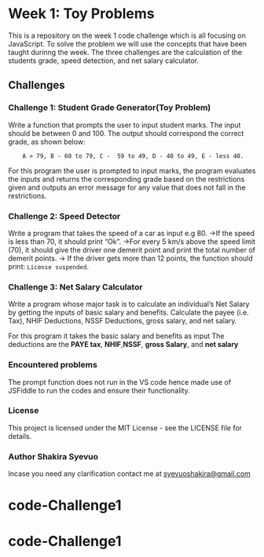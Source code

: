 # Week 1: Toy Problems
This is a repository on the week 1 code challenge which is all focusing on JavaScript. To solve the problem we will use the concepts that have been taught durinng the week. The three challenges are the calculation of the students grade, speed detection, and net salary calculator.

## Challenges

### Challenge 1: Student Grade Generator(Toy Problem)
Write a function that prompts the user to input student marks. The input should be between 0 and 100. The output should correspond the correct grade, as shown below: 

        A > 79, B - 60 to 79, C -  59 to 49, D - 40 to 49, E - less 40.


For this program the user is prompted to input marks, the program evaluates the inputs and returns the corresponding grade based on the restrictions given and outputs an error message for any value that does not fall in the restrictions.

### Challenge 2: Speed Detector
Write a program that takes the speed of a car as input e.g 80. 
->If the speed is less than 70, it should print “Ok”. 
->For every 5 km/s above the speed limit (70), it should give the driver one demerit point and print the total number of demerit points.
-> If the driver gets more than 12 points, the function should print: `License suspended`.

### Challenge 3: Net Salary Calculator
Write a program whose major task is to calculate an individual’s Net Salary by getting the inputs of basic salary and benefits. Calculate the payee (i.e. Tax), NHIF Deductions, NSSF Deductions, gross salary, and net salary. 

For this program it takes the basic salary and benefits as input
The deductions are the **PAYE tax**, **NHIF**,**NSSF**, **gross Salary**, and **net salary**

### Encountered problems
The prompt function does not run in the VS code hence made use of JSFiddle to run the codes and ensure their functionality.

### License
This project is licensed under the MIT License - see the LICENSE file for details.

### Author Shakira Syevuo
Incase you need any clarification contact me at <syevuoshakira@gmail.com>

# code-Challenge1
# code-Challenge1
